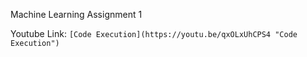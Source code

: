 Machine Learning Assignment 1

Youtube Link: `[Code Execution](https://youtu.be/qxOLxUhCPS4 "Code Execution")`